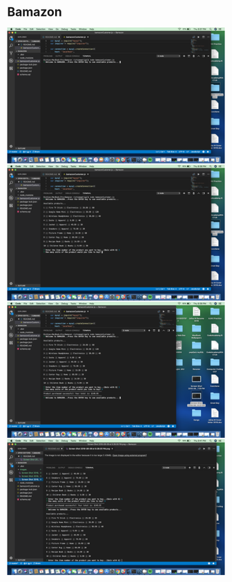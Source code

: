 # Bamazon

<img src="Images/1.png">
<img src="Images/2.png">
<img src="Images/3.png">
<img src="Images/4.png">